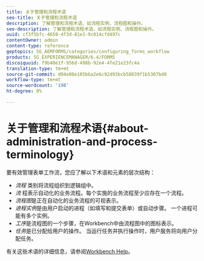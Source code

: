 ```yaml
---
title: 关于管理和流程术语
seo-title: 关于管理和流程术语
description: 了解管理和流程术语，如流程实例、流程图和操作。
seo-description: 了解管理和流程术语，如流程实例、流程图和操作。
uuid: cf3f5bfc-4650-4f3d-81e1-9c814cfd497c
contentOwner: admin
content-type: reference
geptopics: SG_AEMFORMS/categories/configuring_forms_workflow
products: SG_EXPERIENCEMANAGER/6.4/FORMS
discoiquuid: f9b40e1f-956d-498b-92e4-4fe21e23fc4a
translation-type: tm+mt
source-git-commit: d04e08e105bba2e6c92d93bcb58839f1b5307bd8
workflow-type: tm+mt
source-wordcount: '198'
ht-degree: 0%

---
```



# 关于管理和流程术语{#about-administration-and-process-terminology}

要有效管理表单工作流，您应了解以下术语和元素的层次结构：

* *流程* 类别将流程组织到逻辑组中。
* *流* 程表示自动化的业务流程。每个实施的业务流程至少应存在一个流程。
* *流程图*&#x200B;是正在自动化的业务流程的可视表示。
* *进程实例*&#x200B;是由用户启动的进程（如填写和提交表单）或自动步骤。 一个进程可能有多个实例。
* *工序*是流程图的一个步骤，在Workbench中由流程图中的图标表示。
* *任务*&#x200B;是已分配给用户的操作。 当运行任务并执行操作时，用户服务将向用户分配任务。

有关这些术语的详细信息，请参阅[Workbench Help](https://www.adobe.com/go/learn_aemforms_workbench_63)。
